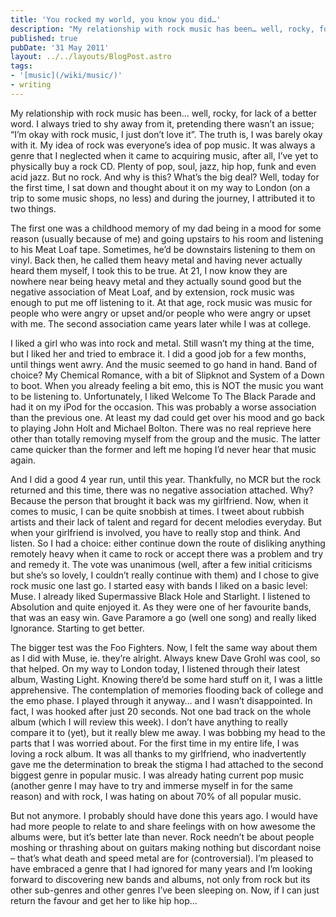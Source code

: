```yaml
---
title: 'You rocked my world, you know you did…'
description: "My relationship with rock music has been… well, rocky, for lack of a better word."
published: true
pubDate: '31 May 2011'
layout: ../../layouts/BlogPost.astro
tags:
- '[music](/wiki/music/)'
- writing
---
```


My relationship with rock music has been… well, rocky, for lack of a better word. I always tried to shy away from it, pretending there wasn’t an issue; “I’m okay with rock music, I just don’t love it”. The truth is, I was barely okay with it. My idea of rock was everyone’s idea of pop music. It was always a genre that I neglected when it came to acquiring music, after all, I’ve yet to physically buy a rock CD. Plenty of pop, soul, jazz, hip hop, funk and even acid jazz. But no rock. And why is this? What’s the big deal? Well, today for the first time, I sat down and thought about it on my way to London (on a trip to some music shops, no less) and during the journey, I attributed it to two things.

The first one was a childhood memory of my dad being in a mood for some reason (usually because of me) and going upstairs to his room and listening to his Meat Loaf tape. Sometimes, he’d be downstairs listening to them on vinyl. Back then, he called them heavy metal and having never actually heard them myself, I took this to be true. At 21, I now know they are nowhere near being heavy metal and they actually sound good but the negative association of Meat Loaf, and by extension, rock music was enough to put me off listening to it. At that age, rock music was music for people who were angry or upset and/or people who were angry or upset with me. The second association came years later while I was at college.

I liked a girl who was into rock and metal. Still wasn’t my thing at the time, but I liked her and tried to embrace it. I did a good job for a few months, until things went awry. And the music seemed to go hand in hand. Band of choice? My Chemical Romance, with a bit of Slipknot and System of a Down to boot. When you already feeling a bit emo, this is NOT the music you want to be listening to. Unfortunately, I liked Welcome To The Black Parade and had it on my iPod for the occasion. This was probably a worse association than the previous one. At least my dad could get over his mood and go back to playing John Holt and Michael Bolton. There was no real reprieve here other than totally removing myself from the group and the music. The latter came quicker than the former and left me hoping I’d never hear that music again.

And I did a good 4 year run, until this year. Thankfully, no MCR but the rock returned and this time, there was no negative association attached. Why? Because the person that brought it back was my girlfriend. Now, when it comes to music, I can be quite snobbish at times. I tweet about rubbish artists and their lack of talent and regard for decent melodies everyday. But when your girlfriend is involved, you have to really stop and think. And listen. So I had a choice: either continue down the route of disliking anything remotely heavy when it came to rock or accept there was a problem and try and remedy it. The vote was unanimous (well, after a few initial criticisms but she’s so lovely, I couldn’t really continue with them) and I chose to give rock music one last go. I started easy with bands I liked on a basic level: Muse. I already liked Supermassive Black Hole and Starlight. I listened to Absolution and quite enjoyed it. As they were one of her favourite bands, that was an easy win. Gave Paramore a go (well one song) and really liked Ignorance. Starting to get better.

The bigger test was the Foo Fighters. Now, I felt the same way about them as I did with Muse, ie. they’re alright. Always knew Dave Grohl was cool, so that helped. On my way to London today, I listened through their latest album, Wasting Light. Knowing there’d be some hard stuff on it, I was a little apprehensive. The contemplation of memories flooding back of college and the emo phase. I played through it anyway… and I wasn’t disappointed. In fact, I was hooked after just 20 seconds. Not one bad track on the whole album (which I will review this week). I don’t have anything to really compare it to (yet), but it really blew me away. I was bobbing my head to the parts that I was worried about. For the first time in my entire life, I was loving a rock album. It was all thanks to my girlfriend, who inadvertently gave me the determination to break the stigma I had attached to the second biggest genre in popular music. I was already hating current pop music (another genre I may have to try and immerse myself in for the same reason) and with rock, I was hating on about 70% of all popular music.

But not anymore. I probably should have done this years ago. I would have had more people to relate to and share feelings with on how awesome the albums were, but it’s better late than never. Rock needn’t be about people moshing or thrashing about on guitars making nothing but discordant noise – that’s what death and speed metal are for (controversial). I’m pleased to have embraced a genre that I had ignored for many years and I’m looking forward to discovering new bands and albums, not only from rock but its other sub-genres and other genres I’ve been sleeping on. Now, if I can just return the favour and get her to like hip hop…